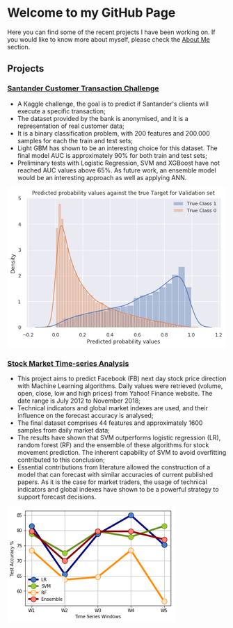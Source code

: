 # Welcome to my GitHub Page

Here you can find some of the recent projects I have been working on. If you would like to know more about myself, please check the [About Me](https://github.com/negrinij/Main/edit/main/README.md) section.

## Projects

### [Santander Customer Transaction Challenge](https://github.com/negrinij/Santander-Transaction/blob/master/Santander-Customer-Transaction.ipynb)

- A Kaggle challenge, the goal is to predict if Santander's clients will execute a specific transaction;
- The dataset provided by the bank is anonymised, and it is a representation of real customer data;
- It is a binary classification problem, with 200 features and 200.000 samples for each the train and test sets;
- Light GBM has shown to be an interesting choice for this dataset. The final model AUC is approximately 90% for both train and test sets;
- Preliminary tests with Logistic Regression, SVM and XGBoost have not reached AUC values above 65%. As future work, an ensemble model would be an interesting approach as well as applying ANN.

![](/Images/Santander.png)

### [Stock Market Time-series Analysis](https://github.com/negrinij/Stock-Analysis/blob/master/FB-Analysis.ipynb)

- This project aims to predict Facebook (FB) next day stock price direction with Machine Learning algorithms. Daily values were retrieved (volume, open, close, low and high prices) from Yahoo! Finance website. The date range is July 2012 to November 2018;
- Technical indicators and global market indexes are used, and their influence on the forecast accuracy is analysed;
- The final dataset comprises 44 features and approximately 1600 samples from daily market data;
- The results have shown that SVM outperforms logistic regression (LR), random forest (RF) and the ensemble of these algorithms for stock movement prediction. The inherent capability of SVM to avoid overfitting contributed to this conclusion;
- Essential contributions from literature allowed the construction of a model that can forecast with similar accuracies of current published papers. As it is the case for market traders, the usage of technical indicators and global indexes have shown to be a powerful strategy to support forecast decisions.

![](/Images/FB_Res.png)
